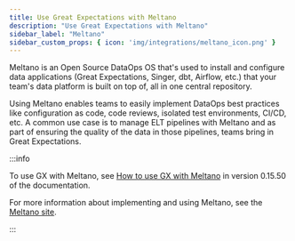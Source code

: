 ```yaml
---
title: Use Great Expectations with Meltano
description: "Use Great Expectations with Meltano"
sidebar_label: "Meltano"
sidebar_custom_props: { icon: 'img/integrations/meltano_icon.png' }
---
```


Meltano is an Open Source DataOps OS that's used to install and configure data applications (Great Expectations, Singer, dbt, Airflow, etc.) that your team's data platform is built on top of, all in one central repository.

Using Meltano enables teams to easily implement DataOps best practices like configuration as code, code reviews, isolated test environments, CI/CD, etc.  A common use case is to manage ELT pipelines with Meltano and as part of ensuring the quality of the data in those pipelines, teams bring in Great Expectations.

:::info 

To use GX with Meltano, see [How to use GX with Meltano](/docs/0.15.50/deployment_patterns/how_to_use_great_expectations_with_meltano) in version 0.15.50 of the documentation.

For more information about implementing and using Meltano, see the [Meltano site](https://meltano.com/).

:::
